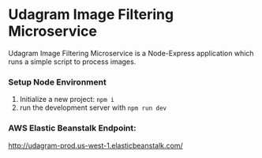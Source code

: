 # Udagram Image Filtering Microservice

Udagram Image Filtering Microservice is a Node-Express application which runs a simple script to process images.

### Setup Node Environment

1. Initialize a new project: `npm i`
2. run the development server with `npm run dev`

### AWS Elastic Beanstalk Endpoint:
http://udagram-prod.us-west-1.elasticbeanstalk.com/
